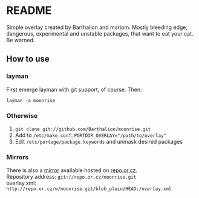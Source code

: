 # README

Simple overlay created by Barthalion and mariom. Mostly bleeding edge, dangerous, experimental and unstable packages, that want to eat your cat. Be warned.

## How to use
### layman
First emerge layman with git support, of course. Then:  

    layman -a moonrise

### Otherwise
1. ``git clone git://github.com/Barthalion/moonrise.git``
2. Add to ``/etc/make.conf``:
``PORTDIR_OVERLAY="/path/to/overlay"``
3. Edit ``/etc/portage/package.keywords`` and unmask desired packages

### Mirrors
There is also a [mirror](http://repo.or.cz/w/moonrise.git) available hosted on [repo.or.cz](http://repo.or.cz/).  
Repository address: ``git://repo.or.cz/moonrise.git``  
overlay.xml: ``http://repo.or.cz/w/moonrise.git/blob_plain/HEAD:/overlay.xml``  
